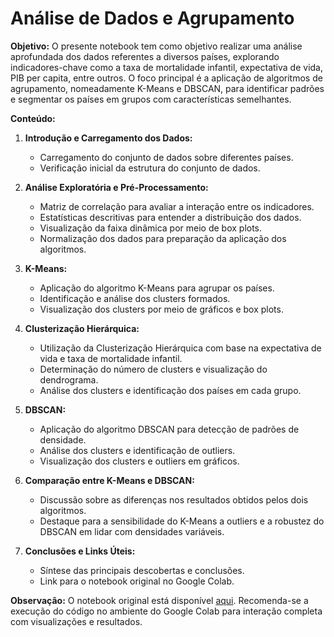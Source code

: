 # Análise de Dados e Agrupamento

**Objetivo:**
O presente notebook tem como objetivo realizar uma análise aprofundada dos dados referentes a diversos países, explorando indicadores-chave como a taxa de mortalidade infantil, expectativa de vida, PIB per capita, entre outros. O foco principal é a aplicação de algoritmos de agrupamento, nomeadamente K-Means e DBSCAN, para identificar padrões e segmentar os países em grupos com características semelhantes.

**Conteúdo:**
1. **Introdução e Carregamento dos Dados:**
   - Carregamento do conjunto de dados sobre diferentes países.
   - Verificação inicial da estrutura do conjunto de dados.

2. **Análise Exploratória e Pré-Processamento:**
   - Matriz de correlação para avaliar a interação entre os indicadores.
   - Estatísticas descritivas para entender a distribuição dos dados.
   - Visualização da faixa dinâmica por meio de box plots.
   - Normalização dos dados para preparação da aplicação dos algoritmos.

3. **K-Means:**
   - Aplicação do algoritmo K-Means para agrupar os países.
   - Identificação e análise dos clusters formados.
   - Visualização dos clusters por meio de gráficos e box plots.

4. **Clusterização Hierárquica:**
   - Utilização da Clusterização Hierárquica com base na expectativa de vida e taxa de mortalidade infantil.
   - Determinação do número de clusters e visualização do dendrograma.
   - Análise dos clusters e identificação dos países em cada grupo.

5. **DBSCAN:**
   - Aplicação do algoritmo DBSCAN para detecção de padrões de densidade.
   - Análise dos clusters e identificação de outliers.
   - Visualização dos clusters e outliers em gráficos.

6. **Comparação entre K-Means e DBSCAN:**
   - Discussão sobre as diferenças nos resultados obtidos pelos dois algoritmos.
   - Destaque para a sensibilidade do K-Means a outliers e a robustez do DBSCAN em lidar com densidades variáveis.

7. **Conclusões e Links Úteis:**
   - Síntese das principais descobertas e conclusões.
   - Link para o notebook original no Google Colab.

**Observação:**
O notebook original está disponível [aqui](https://colab.research.google.com/drive/1PtAvT7rLFASsNjgA-JCb1n48-sXMZRuJ). Recomenda-se a execução do código no ambiente do Google Colab para interação completa com visualizações e resultados.
